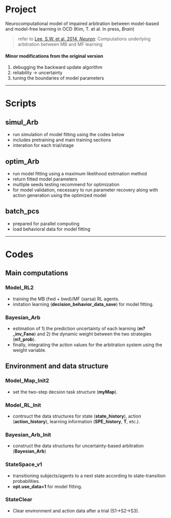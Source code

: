 # Project
Neurocomputational model of impaired arbitration between model-based and model-free learning in OCD (Kim, T. et al. In press, *Brain*)

> refer to [Lee, S.W. et al. 2014, *Neuron*](https://doi.org/10.1016/j.neuron.2013.11.028):
Computations underlying arbitration between MB and MF learning

#### Minor modifications from the original version
1. debugging the backward update algorithm
2. reliability -> uncertainty
3. tuning the boundaries of model parameters


---
# Scripts
## simul_Arb
- run simulation of model fitting using the codes below
- includes pretraining and main training sections
- interation for each trial/stage

## optim_Arb
- run model fitting using a maximum likelihood estimation method
- return fitted model parameters
- multiple seeds testing recommend for optimization
- for model validation, necessary to run parameter recovery along with action generation using the optimized model

## batch_pcs
- prepared for parallel computing
- load behavioral data for model fitting

---
# Codes
## Main computations
### Model_RL2
- training the MB (fwd + bwd)/MF (sarsa) RL agents.
- imitation learning (**decision_behavior_data_save**) for model fitting.

### Bayesian_Arb
- estimation of 1) the prediction uncertainty of each learning (**m?_inv_Fano**) and 2) the dynamic weight between the two strategies (**m1_prob**).
- finally, integrating the action values for the arbitration system using the weight variable.

## Environment and data structure
### Model_Map_Init2
- set the two-step decsion task structure (**myMap**).

### Model_RL_Init
- contrsuct the data structures for state (**state_history**), action (**action_history**),
learning information (**SPE_history**, **T**, etc.).

### Bayesian_Arb_Init
- construct the data structures for uncertainty-based arbitration (**Bayesian_Arb**)

### StateSpace_v1
- transitioning subjects/agents to a next state according to state-transition probabilities.
- **opt.use_data=1** for model fitting.

### StateClear
- Clear environment and action data after a trial (S1->S2->S3).
